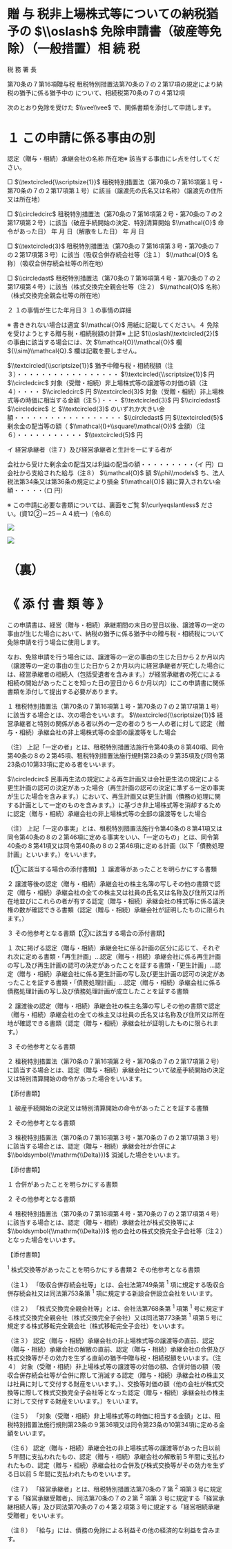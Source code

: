 # 贈 与 税非上場株式等についての納税猶予の $\\oslash$ 免除申請書（破産等免除）（一般措置）相 続 税

税 務 署 長

第70条の７第16項贈与税 租税特別措置法第70条の７の２第17項の規定により納税の猶予に係る猶予中の について、相続税第70条の７の４第12項

次のとおり免除を受けた $\\vee\\vee$ で、関係書類を添付して申請します。

# １ この申請に係る事由の別

認定（贈与・相続）承継会社の名称 所在地※ 該当する事由にレ点を付してください。

□ $\\textcircled{\\scriptsize{1}}$ 租税特別措置法（第70条の７第16項第１号・第70条の７の２第17項第１号）に該当（譲渡先の氏名又は名称）（譲渡先の住所又は所在地）

□ $\\circledcirc$ 租税特別措置法（第70条の７第16項第２号・第70条の７の２第17項第２号）に該当（破産手続開始の決定、特別清算開始 $\\mathcal{O}$ 命令があった日） 年 月 日（解散をした日） 年 月 日

□ $\\textcircled{3}$ 租税特別措置法（第70条の７第16項第３号・第70条の７の２第17項第３号）に該当（吸収合併存続会社等（注１） $\\mathcal{O}$ 名称）（吸収合併存続会社等の所在地）

□ $\\circledast$ 租税特別措置法（第70条の７第16項第４号・第70条の７の２第17項第４号）に該当（株式交換完全親会社等（注２） $\\mathcal{O}$ 名称）（株式交換完全親会社等の所在地）

２ １の事情が生じた年月日３ １の事情の詳細

※ 書ききれない場合は適宜 $\\mathcal{O}$ 用紙に記載してください。４ 免除を受けようとする贈与税・相続税額の計算※ 上記 $1\\oslash\\textcircled{2}($ の事由に該当する場合には、次 $\\mathcal{O}\\mathcal{O}$ 欄 ${\\sim}\\mathcal{Q}.$ 欄は記載を要しません。

$\\textcircled{\\scriptsize{1}}$ 猶予中贈与税・相続税額（注３）・・・・・・・・・・・・・・・・・ $\\textcircled{\\scriptsize{1}}$ 円 $\\circledcirc$ 対象（受贈・相続）非上場株式等の譲渡等の対価の額（注４）・・・・ $\\circledcirc$ 円 $\\textcircled{3}$ 対象（受贈・相続）非上場株式等の時価に相当する金額（注５）・・・ $\\textcircled{3}$ 円 $\\circledast$ $\\circledcirc$ と $\\textcircled{3}$ のいずれか大きい金額・・・・・・・・・・・・・・・・・・ $\\circledast$ 円 $\\textcircled{5}$ 剰余金の配当等の額（ $\\mathcal{I}+\\square\\mathcal{O})$ 金額）（注６）・・・・・・・・・・・ $\\textcircled{5}$ 円

イ 経営承継者（注７）及び経営承継者と生計を一にする者が

会社から受けた剰余金の配当又は利益の配当の額・・・・・・・・・（イ 円）ロ 会社から支給された給与（注８） $\\mathcal{O}$ 額 $\\phi\\models$ ち、法人税法第34条又は第36条の規定により損金 $\\mathcal{O}$ 額に算入されない金額・・・・・（ロ 円）

※ この申請に必要な書類については、裏面をご覧 $\\curlyeqslantless$ ださい。(資12②－25－Ａ４統一)（令6.6）

![](https://www.nta.go.jp/tmp/3c345af9-df68-4aa5-9c53-7ff25ded8631/images/3bea37294251b0d2783f842fec830874da46f5ee46772510f74b5e9465358bac.jpg)

![](https://www.nta.go.jp/tmp/3c345af9-df68-4aa5-9c53-7ff25ded8631/images/d062d5684fe88c7ead7f26a87ac15a3d4fbc7c38cdc7e8f6dfd47f271279f8a3.jpg)

# （裏）

# 《 添 付 書 類 等 》

この申請書は、経営（贈与・相続）承継期間の末日の翌日以後、譲渡等の一定の事由が生じた場合において、納税の猶予に係る猶予中の贈与税・相続税について免除申請を行う場合に使用します。

なお、免除申請を行う場合には、譲渡等の一定の事由の生じた日から２か月以内（譲渡等の一定の事由の生じた日から２か月以内に経営承継者が死亡した場合には、経営承継者の相続人（包括受遺者を含みます。）が経営承継者の死亡による相続の開始があったことを知った日の翌日から６か月以内）にこの申請書に関係書類を添付して提出する必要があります。

１ 租税特別措置法（第70条の７第16項第１号・第70条の７の２第17項第１号）に該当する場合とは、次の場合をいいます。 $\\textcircled{\\scriptsize{1}}$ 経営承継者と特別の関係がある者以外の一定の者のうち一人の者に対して認定（贈与・相続）承継会社の非上場株式等の全部の譲渡等をした場合

（注） 上記「一定の者」とは、租税特別措置法施行令第40条の８第40項、同令第40条の８の２第45項、租税特別措置法施行規則第23条の９第35項及び同令第23条の10第33項に定める者をいいます。

$\\circledcirc$ 民事再生法の規定による再生計画又は会社更生法の規定による更生計画の認可の決定があった場合（再生計画の認可の決定に準ずる一定の事実が生じた場合を含みます。）において、再生計画又は更生計画（債務の処理に関する計画として一定のものを含みます。）に基づき非上場株式等を消却するために認定（贈与・相続）承継会社の非上場株式等の全部の譲渡等をした場合

（注） 上記「一定の事実」とは、租税特別措置法施行令第40条の８第41項又は同令第40条の８の２第46項に定める事実をいい、「一定のもの」とは、同令第40条の８第41項又は同令第40条の８の２第46項に定める計画（以下「債務処理計画」といいます。）をいいます。

【①に該当する場合の添付書類】１ 譲渡等があったことを明らかにする書類

２ 譲渡等後の認定（贈与・相続）承継会社の株主名簿の写しその他の書類で認定（贈与・相続）承継会社の全ての株主又は社員の氏名又は名称及び住所又は所在地並びにこれらの者が有する認定（贈与・相続）承継会社の株式等に係る議決権の数が確認できる書類（認定（贈与・相続）承継会社が証明したものに限られます。）

３ その他参考となる書類【②に該当する場合の添付書類】

１ 次に掲げる認定（贈与・相続）承継会社に係る計画の区分に応じて、それぞれ次に定める書類・「再生計画」…認定（贈与・相続）承継会社に係る再生計画の写し及び再生計画の認可の決定があったことを証する書類・「更生計画」…認定（贈与・相続）承継会社に係る更生計画の写し及び更生計画の認可の決定があったことを証する書類・「債務処理計画」…認定（贈与・相続）承継会社に係る債務処理計画の写し及び債務処理計画が成立したことを証する書類

２ 譲渡後の認定（贈与・相続）承継会社の株主名簿の写しその他の書類で認定（贈与・相続）承継会社の全ての株主又は社員の氏名又は名称及び住所又は所在地が確認できる書類（認定（贈与・相続）承継会社が証明したものに限られます。）

３ その他参考となる書類

２ 租税特別措置法（第70条の７第16項第２号・第70条の７の２第17項第２号）に該当する場合とは、認定（贈与・相続）承継会社について破産手続開始の決定又は特別清算開始の命令があった場合をいいます。

【添付書類】

１ 破産手続開始の決定又は特別清算開始の命令があったことを証する書類

２ その他参考となる書類

３ 租税特別措置法（第70条の７第16項第３号・第70条の７の２第17項第３号）に該当する場合とは、認定（贈与・相続）承継会社が合併によ $\\boldsymbol{\\mathrm{\\Delta}})$ 消滅した場合をいいます。

【添付書類】

１ 合併があったことを明らかにする書類

２ その他参考となる書類

４ 租税特別措置法（第70条の７第16項第４号・第70条の７の２第17項第４号）に該当する場合とは、認定（贈与・相続）承継会社が株式交換等によ $\\boldsymbol{\\mathrm{\\Delta}})$ 他の会社の株式交換完全子会社等（注２）となった場合をいいます。

【添付書類】

$^1$ 株式交換等があったことを明らかにする書類２ その他参考となる書類

（注１） 「吸収合併存続会社等」とは、会社法第749条第 $^1$ 項に規定する吸収合併存続会社又は同法第753条第 $^1$ 項に規定する新設合併設立会社をいいます。

（注２） 「株式交換完全親会社等」とは、会社法第768条第 $^1$ 項第 $^1$ 号に規定する株式交換完全親会社（株式交換完全子会社）又は同法第773条第 $^1$ 項第５号に規定する株式移転完全親会社（株式移転完全子会社）をいいます。

（注３） 認定（贈与・相続）承継会社の非上場株式等の譲渡等の直前、認定（贈与・相続）承継会社の解散の直前、認定（贈与・相続）承継会社の合併及び株式交換等がその効力を生ずる直前の猶予中贈与税・相続税額をいいます。（注４） 対象（受贈・相続）非上場株式等の譲渡等の対価の額、合併対価の額（吸収合併存続会社等が合併に際して消滅する認定（贈与・相続）承継会社の株主又は社員に対して交付する財産をいいます。）、交換等対価の額（他の会社が株式交換等に際して株式交換完全子会社等となった認定（贈与・相続）承継会社の株主に対して交付する財産をいいます。）をいいます。

（注５） 「対象（受贈・相続）非上場株式等の時価に相当する金額」とは、租税特別措置法施行規則第23条の９第36項又は同令第23条の10第34項に定める金額をいいます。

（注６） 認定（贈与・相続）承継会社の非上場株式等の譲渡等があった日以前５年間に支払われたもの、認定（贈与・相続）承継会社の解散前５年間に支払われたもの、認定（贈与・相続）承継会社の合併及び株式交換等がその効力を生ずる日以前 $5$ 年間に支払われたものをいいます。

（注７） 「経営承継者」とは、租税特別措置法第70条の７第 $^2$ 項第３号に規定する「経営承継受贈者」、同法第70条の７の２第 $^2$ 項第 $3$ 号に規定する「経営承継相続人等」及び同法第70条の７の４第２項第３号に規定する「経営相続承継受贈者」をいいます。

（注８） 「給与」には、債務の免除による利益その他の経済的な利益を含みます。